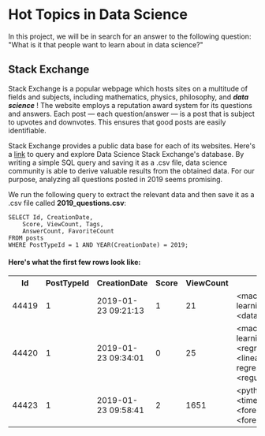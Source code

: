 

# Hot Topics in Data Science

   In this project, we will be in search for an answer to the following question:
   "What is it that people want to learn about in data science?"
    
## Stack Exchange 
   Stack Exchange is a popular webpage which hosts sites on a multitude of fields 
   and subjects, including mathematics, physics, philosophy, and ***data science*** !
   The website employs a reputation award system for its questions and answers. 
   Each post — each question/answer — is a post that is subject to upvotes and 
   downvotes. This ensures that good posts are easily identifiable. 
    
   Stack Exchange provides a public data base for each of its websites. 
   Here's a [link](https://data.stackexchange.com/datascience/query/new) to query and 
   explore Data Science Stack Exchange's database.
   By writing a simple SQL query and saving it as a .csv file, data science community
   is able to derive valuable results from the obtained data. For our purpose, analyzing 
   all questions posted in 2019 seems promising. 
   
   We run the following query to extract the relevant data and then save it as a .csv file
   called **2019_questions.csv**:
   
   ```
SELECT Id, CreationDate,
       Score, ViewCount, Tags,
       AnswerCount, FavoriteCount
  FROM posts
 WHERE PostTypeId = 1 AND YEAR(CreationDate) = 2019;
```


#### Here's what the first few rows look like:

<table>
  <tr>
    <th>Id</th>
    <th>PostTypeId</th>
    <th>CreationDate</th>
    <th>Score</th>
    <th>ViewCount</th>
    <th>Tags</th>
    <th>AnswerCount</th>
    <th>FavoriteCount</th>
  </tr>
  <tr>
    <td>44419</td>
    <td>1</td>
    <td>2019-01-23 09:21:13</td>
    <td>1</td>
    <td>21</td>
    <td>&lt;machine-learning&gt;&lt;data-mining&gt;</td>
    <td>0</td>
    <td></td>
  </tr>
  <tr>
    <td>44420</td>
    <td>1</td>
    <td>2019-01-23 09:34:01</td>
    <td>0</td>
    <td>25</td>
    <td>&lt;machine-learning&gt;&lt;regression&gt;&lt;linear-regression&gt;&lt;regularization&gt;</td>
    <td>0</td>
    <td></td>
  </tr>
  <tr>
    <td>44423</td>
    <td>1</td>
    <td>2019-01-23 09:58:41</td>
    <td>2</td>
    <td>1651</td>
    <td>&lt;python&gt;&lt;time-series&gt;&lt;forecast&gt;&lt;forecasting&gt;</td>
    <td>0</td>
    <td></td>
  </tr>
</table>
